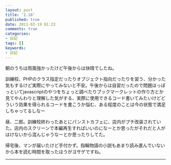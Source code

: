 ```yaml
---
layout: post
title: '2.18'
published: true
date: 2011-02-19 01:23
comments: true
categories:
- 日記
tags: []
keywords:
- 日記
---
```

朝のうちは雨風強かったけど午後からは快晴でしたね。

訓練校、PHPのクラス指定だったりオブジェクト指向だったりを習う、分かった気もするけど実際にやってみないと不安。午後からは自習だったので問題ほっぽっといてjavascriptのやつをちょっと調べたりブックマークレットの作り方とか見てやんわりと理解した気がする、実際に使用できるコード書いてみたいけどどういう効果を得られるコードを書こうか悩む、ある程度のことは今の状態で満足しちゃってるしなー

昼、二郎。訓練校終わったあとにパンストカフェに、店内がプチ改装されていた。店内のスクリーンで本編再生すればいいのになーとか思ったがそれだと人がはけないから混んじゃうなーとか思ったりしてた。

帰宅後、マンが届いたけど手付かず。指輪物語の小説もあまり読み進んでいないから本を読む時間を取ったほうがヨサゲですね。

---

